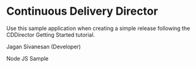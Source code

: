 # Continuous Delivery Director
Use this sample application when creating a simple release following the CDDirector Getting Started tutorial.

Jagan Sivanesan (Developer)

Node JS Sample